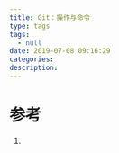 ```yaml
---
title: Git：操作与命令
type: tags
tags:
  - null
date: 2019-07-08 09:16:29
categories:
description:
---
```


# 参考 #
1. 


